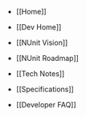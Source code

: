 * [[Home]]

* [[Dev Home]]

* [[NUnit Vision]]

* [[NUnit Roadmap]]

* [[Tech Notes]]

* [[Specifications]]

* [[Developer FAQ]]
